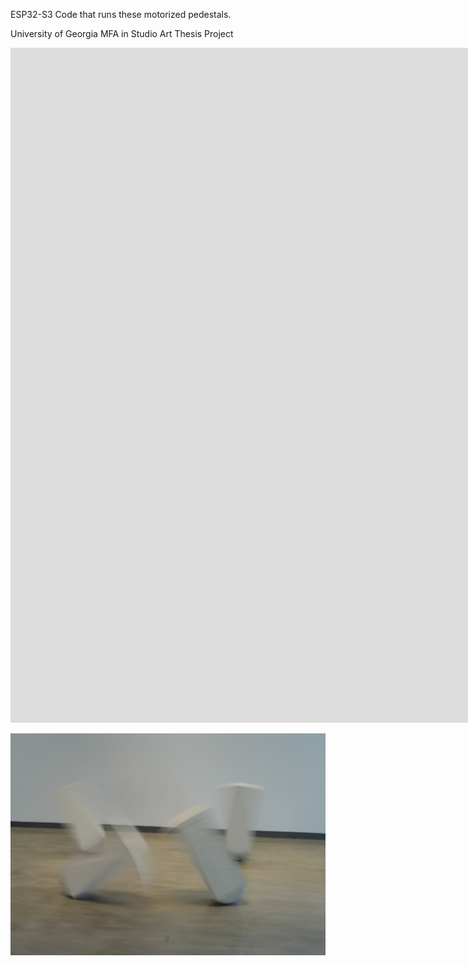 ESP32-S3 Code that runs these motorized pedestals.

University of Georgia MFA in Studio Art Thesis Project

<iframe src="https://player.vimeo.com/video/1002450134?badge=0&amp;autopause=0&amp;player_id=0&amp;app_id=58479" width="1920" height="1080" frameborder="0" allow="autoplay; fullscreen; picture-in-picture; clipboard-write" title="Hubris"></iframe>

![Blurry Pedestal](assets/hubrisBlurSmall.jpg)

